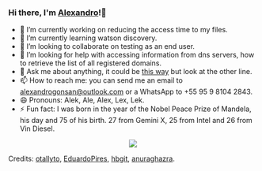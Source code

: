 ### Hi there, I'm [Alexandro](https://alexandrogonsan.github.io)!👋

<!--
**AlexandroGonSan/AlexandroGonSan** is a ✨ _special_ ✨ repository because its `README.md` (this file) appears on your GitHub profile.

Here are some ideas to get you started:
-->

- 🔭 I’m currently working on reducing the access time to my files.
- 🌱 I’m currently learning watson discovery.
- 👯 I’m looking to collaborate on testing as an end user.
- 🤔 I’m looking for help with accessing information from dns servers, how to retrieve the list of all registered domains.
- 💬 Ask me about anything, it could be [this way](https://github.com/AlexandroGonSan/AlexandroGonSan/issues) but look at the other line.
- 📫 How to reach me: you can send me an email to alexandrogonsan@outlook.com or a WhatsApp to +55 95 9 8104 2843.
- 😄 Pronouns: Alek, Ale, Alex, Lex, Lek.
- ⚡ Fun fact: I was born in the year of the Nobel Peace Prize of Mandela, his day and 75 of his birth. 27 from Gemini X, 25 from Intel and 26 from Vin Diesel.

<p align = "center">
  <img src = "https://github-readme-stats.vercel.app/api?username=alexandrogonsan&show_icons=true&theme=default&line_height=27">  
</p>

Credits: [otallyto](https://github.com/otallyto), [EduardoPires](https://github.com/EduardoPires), [hbgit](https://github.com/hbgit), [anuraghazra](https://github.com/anuraghazra).

<!--
![My Image](https://github-readme-stats.vercel.app/api?username=alexandrogonsan&show_icons=true&theme=default&line_height=27&classes=float-left)
![My Image](https://github-readme-stats.vercel.app/api/top-langs/?username=alexandrogonsan&layout=compact&classes=float-right)

Credits : https://discourse.getgrav.org/t/float-an-image-left/4393/4
-->

<!--
- 🔭 I’m currently working on ... my pile of tasks generated by my instinctive desires to improve my computer experience .
- 🌱 I’m currently learning ... several documentation to help me with what I'm working on .
- 👯 I’m looking to collaborate on ... in works that improve my computer experience and developer projects to support them in learning .
- 🤔 I’m looking for help with ... graphical interface development on Linux with projects like [Nautilus](https://github.com/GNOME/nautilus) and [Chromium](https://github.com/chromium/chromium) .
- 💬 Ask me about ... anything [here](https://github.com/AlexandroGonSan/AlexandroGonSan/issues)
- 📫 How to reach me: ... my official public username is AlexandroGonSan , on Instagram you can also find me as alexandrogonsan_ .
- 😄 Pronouns: ...
- ⚡ Fun fact: ...
-->
